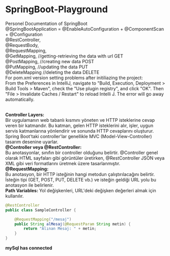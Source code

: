 # SpringBoot-Playground
Personel Documentation of SpringBoot
<br />
@SpringBootApplication = @EnableAutoConfiguration + @ComponentScan + @Configuration
<br />
@RestController, 
<br />
@RequestBody, 
<br />
@RequestMapping, 
<br />
@GetMapping,  //getting-retrieving the data with url GET
<br />
@PostMapping,   //creating new data POST 
<br />
@PutMapping, 		//updating the data PUT
<br />
@DeleteMapping		//deleting the data DELETE
<br />
For pom.xml version setting problems after initiliazing the project:
<br />
From the Preferences in IntelliJ, navigate to "Build, Execution, Deployment > Build Tools > Maven", check the "Use plugin registry", and click "OK".
Then "File > Invalidate Caches / Restart" to reload Intelli J. The error will go away automatically.

<br />
<strong>  Controller Layers: </strong>
<br />
Bir uygulamanın web tabanlı kısmını yöneten ve HTTP isteklerine cevap veren bir katmandır. Bu katman, gelen HTTP isteklerini alır, işler, uygun servis katmanlarına yönlendirir ve sonunda HTTP cevaplarını oluşturur. Spring Boot'taki controller'lar genellikle MVC (Model-View-Controller) tasarım desenine uyarlar.
<br />
<strong>  @Controller veya @RestController:  </strong>
<br />
Bu anotasyonlar, sınıfın bir controller olduğunu belirtir. @Controller genel olarak HTML sayfaları gibi görüntüler üretirken, @RestController JSON veya XML gibi veri formatlarını üretmek üzere tasarlanmıştır.
<br />
<strong>  @RequestMapping: </strong>
<br />
Bu anotasyon, bir HTTP isteğinin hangi metodun çalıştırılacağını belirtir. İsteğin tipi (GET, POST, PUT, DELETE vb.) ve isteğin geldiği URL yolu bu anotasyon ile belirlenir.
<br />
<strong>  Path Variables: </strong>
Yol değişkenleri, URL'deki değişken değerleri almak için kullanılır.

```java
@RestController
public class SampleController {

    @RequestMapping("/mesaj")
    public String alMesaj(@RequestParam String metin) {
        return "Alınan Mesaj: " + metin;
    }
}

```
<strong> mySql has connected </strong>


